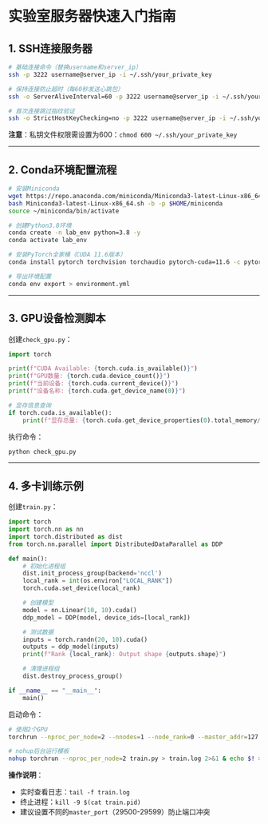 # 实验室服务器快速入门指南

## 1. SSH连接服务器
```bash
# 基础连接命令（替换username和server_ip）
ssh -p 3222 username@server_ip -i ~/.ssh/your_private_key

# 保持连接防止超时（每60秒发送心跳包）
ssh -o ServerAliveInterval=60 -p 3222 username@server_ip -i ~/.ssh/your_private_key

# 首次连接跳过指纹验证
ssh -o StrictHostKeyChecking=no -p 3222 username@server_ip -i ~/.ssh/your_private_key
```
**注意**：私钥文件权限需设置为600：`chmod 600 ~/.ssh/your_private_key`

---

## 2. Conda环境配置流程
```bash
# 安装Miniconda
wget https://repo.anaconda.com/miniconda/Miniconda3-latest-Linux-x86_64.sh
bash Miniconda3-latest-Linux-x86_64.sh -b -p $HOME/miniconda
source ~/miniconda/bin/activate

# 创建Python3.8环境
conda create -n lab_env python=3.8 -y
conda activate lab_env

# 安装PyTorch全家桶（CUDA 11.6版本）
conda install pytorch torchvision torchaudio pytorch-cuda=11.6 -c pytorch -c nvidia -y

# 导出环境配置
conda env export > environment.yml
```

---

## 3. GPU设备检测脚本
创建`check_gpu.py`：
```python
import torch

print(f"CUDA Available: {torch.cuda.is_available()}")
print(f"GPU数量: {torch.cuda.device_count()}")
print(f"当前设备: {torch.cuda.current_device()}")
print(f"设备名称: {torch.cuda.get_device_name(0)}")

# 显存信息查询
if torch.cuda.is_available():
    print(f"显存总量: {torch.cuda.get_device_properties(0).total_memory/1024**3:.2f} GB")
```

执行命令：
```bash
python check_gpu.py
```

---

## 4. 多卡训练示例
创建`train.py`：
```python
import torch
import torch.nn as nn
import torch.distributed as dist
from torch.nn.parallel import DistributedDataParallel as DDP

def main():
    # 初始化进程组
    dist.init_process_group(backend='nccl')
    local_rank = int(os.environ["LOCAL_RANK"])
    torch.cuda.set_device(local_rank)

    # 创建模型
    model = nn.Linear(10, 10).cuda()
    ddp_model = DDP(model, device_ids=[local_rank])

    # 测试数据
    inputs = torch.randn(20, 10).cuda()
    outputs = ddp_model(inputs)
    print(f"Rank {local_rank}: Output shape {outputs.shape}")

    # 清理进程组
    dist.destroy_process_group()

if __name__ == "__main__":
    main()
```

启动命令：
```bash
# 使用2个GPU
torchrun --nproc_per_node=2 --nnodes=1 --node_rank=0 --master_addr=127.0.0.1 --master_port=29500 train.py

# nohup后台运行模板
nohup torchrun --nproc_per_node=2 train.py > train.log 2>&1 & echo $! > train.pid
```

**操作说明**：
- 实时查看日志：`tail -f train.log`
- 终止进程：`kill -9 $(cat train.pid)`
- 建议设置不同的`master_port`（29500-29599）防止端口冲突
